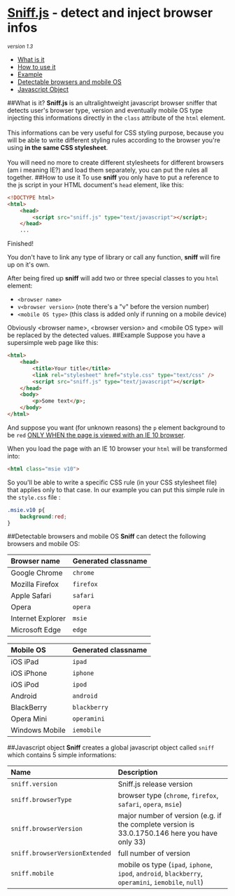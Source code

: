 <a href="http://www.alessandroferrini.it/lab/sniff" target="_blank">Sniff.js</a> - detect and inject browser infos
========
<small><em>version 1.3</em></small>
<ul>
	<li><a href="https://github.com/madferro/Sniff.js#what-is-it">What is it</a></li>
	<li><a href="https://github.com/madferro/Sniff.js#how-to-use-it">How to use it</a></li>
	<li><a href="https://github.com/madferro/Sniff.js#example">Example</a></li>
	<li><a href="https://github.com/madferro/Sniff.js#detectable-browsers-and-mobile-os">Detectable browsers and mobile OS</a></li>
	<li><a href="https://github.com/madferro/Sniff.js#javascript-object">Javascript Object</a></li>
</ul>
##What is it?
<strong>Sniff.js</strong> is an ultralightweight javascript browser sniffer that detects user's browser type, version and eventually mobile OS type injecting this informations directly in the <code>class</code> attribute of the <code>html</code> element.
<br/><br>
This informations can be very useful for CSS styling purpose, because you will be able to write different styling rules according to the browser you're using <strong>in the same CSS stylesheet</strong>. 
<br><br>
You will need no more to create different stylesheets for different browsers (am i meaning IE?) and load them separately, you can put the rules all together.
##How to use it
To use <strong>sniff</strong> you only have to put a reference to the js script in your HTML document's <code>head</code> element, like this:

```html
<!DOCTYPE html>
<html>
	<head>
		<script src="sniff.js" type="text/javascript"></script>;
	</head>
	...
```

Finished!


You don't have to link any type of library or call any function, <strong>sniff</strong> will fire up on it's own.

After being fired up <strong>sniff</strong> will add two or three special classes to you <code>html</code> element:
<ul>
	<li><code>&lt;browser name&gt;</code></li>
	<li><code>v&lt;browser version&gt;</code> (note there's a "v" before the version number)</li>
	<li><code>&lt;mobile OS type&gt;</code> (this class is added only if running on a mobile device)</li>
</ul>
Obviously &lt;browser name&gt;, &lt;browser version&gt; and &lt;mobile OS type&gt; will be replaced by the detected values.
##Example
Suppose you have a supersimple web page like this:

```html
<html>
	<head>
		<title>Your title</title>
		<link rel="stylesheet" href="style.css" type="text/css" />
		<script src="sniff.js" type="text/javascript"></script>
	</head>
	<body>
		<p>Some text</p>;
	</body>
</html>
```
And suppose you want (for unknown reasons) the <code>p</code> element background to be <code>red</code> <u>ONLY WHEN the page is viewed with an IE 10 browser</u>.

When you load the page with an IE 10 browser your <code>html</code> will be transformed into:
```html
<html class="msie v10">
```
So you'll be able to write a specific CSS rule (in your CSS stylesheet file) that applies only to that case. In our example you can put this simple rule in the <code>style.css</code> file :
```css
.msie.v10 p{
	background:red;
}
```

##Detectable browsers and mobile OS
<strong>Sniff</strong> can detect the following browsers and mobile OS:

| Browser name  | Generated classname |
| :------------- | :------------------- |
| Google Chrome  | <code>chrome</code>  |
| Mozilla Firefox  | <code>firefox</code>  |
| Apple Safari  | <code>safari</code>  |
| Opera  | <code>opera</code>  |
| Internet Explorer | <code>msie</code>  |
| Microsoft Edge | <code>edge</code>  |

| Mobile OS | Generated classname |
| :------------- | :------------------- |
| iOS iPad | <code>ipad</code>  |
| iOS iPhone | <code>iphone</code>  |
| iOS iPod | <code>ipod</code>  |
| Android  | <code>android</code>  |
| BlackBerry  | <code>blackberry</code>  |
| Opera Mini  | <code>operamini</code>  |
| Windows Mobile  | <code>iemobile</code>  |

##Javascript object
<strong>Sniff</strong> creates a global javascript object called <code>sniff</code> which contains 5 simple informations:

| Name  | Description |
| :------------- | :------------------- |
| <code>sniff.version</code>  | <stong>Sniff.js</strong> release version  |
| <code>sniff.browserType</code>  | browser type (<code>chrome</code>, <code>firefox</code>, <code>safari</code>, <code>opera</code>, <code>msie</code>) |
| <code>sniff.browserVersion</code>  | major number of version  (e.g. if the complete version is 33.0.1750.146 here you have only 33)|
| <code>sniff.browserVersionExtended</code>  | full number of version  |
| <code>sniff.mobile</code>  | mobile os type (<code>ipad</code>, <code>iphone</code>, <code>ipod</code>, <code>android</code>, <code>blackberry</code>, <code>operamini</code>, <code>iemobile</code>, <code>null</code>) |

